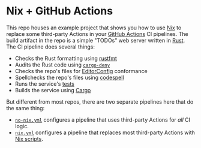 # Nix + GitHub Actions

This repo houses an example project that shows you how to use [Nix] to replace
some third-party Actions in your [GitHub Actions][actions] CI pipelines. The
build artifact in the repo is a simple "TODOs" web server written in [Rust]. The
CI pipeline does several things:

* Checks the Rust formatting using [rustfmt]
* Audits the Rust code using [`cargo-deny`][cargo-deny]
* Checks the repo's files for [EditorConfig] conformance
* Spellchecks the repo's files using [codespell]
* Runs the service's [tests]
* Builds the service using [Cargo]

But different from most repos, there are two separate pipelines here that do the
same thing:

* [`no-nix.yml`](./.github/workflows/no-nix.yml) configures a pipeline that uses
  third-party Actions for *all* CI logic.
* [`nix.yml`](./.github/workflows/nix.yml) configures a pipeline that replaces
  most third-party Actions with [Nix scripts][scripts].

[actions]: https://github.com/features/actions
[cargo]: TODO
[cargo-deny]: TODO
[checkout]: https://github.com/marketplace/actions/checkout
[codespell]: TODO
[editorconfig]: TODO
[nix]: https://nixos.org
[rust]: https://rust-lang.org
[rustfmt]: TODO
[scripts]: ./nix/ci.nix
[tests]: ./src/main.rs#L47-L86
